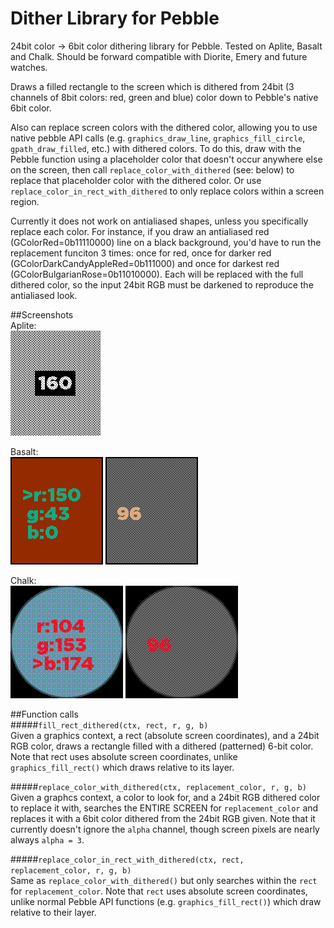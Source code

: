 # Dither Library for Pebble
24bit color -> 6bit color dithering library for Pebble.  Tested on Aplite, Basalt and Chalk.  Should be forward compatible with Diorite, Emery and future watches.

Draws a filled rectangle to the screen which is dithered from 24bit (3 channels of 8bit colors: red, green and blue) color down to Pebble's native 6bit color.  

Also can replace screen colors with the dithered color, allowing you to use native pebble API calls (e.g. `graphics_draw_line`, `graphics_fill_circle`, `gpath_draw_filled`, etc.) with dithered colors.  To do this, draw with the Pebble function using a placeholder color that doesn't occur anywhere else on the screen, then call `replace_color_with_dithered` (see: below) to replace that placeholder color with the dithered color.  Or use `replace_color_in_rect_with_dithered` to only replace colors within a screen region.

Currently it does not work on antialiased shapes, unless you specifically replace each color.  For instance, if you draw an antialiased red (GColorRed=0b11110000) line on a black background, you'd have to run the replacement funciton 3 times: once for red, once for darker red (GColorDarkCandyAppleRed=0b111000) and once for darkest red (GColorBulgarianRose=0b11010000).  Each will be replaced with the full dithered color, so the input 24bit RGB must be darkened to reproduce the antialiased look.

##Screenshots  
Aplite:  
![](Aplite.png)  

Basalt:  
![](Basalt-Color.png) ![](BasaltGrayscale.png)  

Chalk:  
![](ChalkColor.png) ![](ChalkGrayscale.png)  

##Function calls  
#####`fill_rect_dithered(ctx, rect, r, g, b)`  
Given a graphics context, a rect (absolute screen coordinates), and a 24bit RGB color, draws a rectangle filled with a dithered (patterned) 6-bit color.  Note that rect uses absolute screen coordinates, unlike `graphics_fill_rect()` which draws relative to its layer.


#####`replace_color_with_dithered(ctx, replacement_color, r, g, b)`  
Given a graphcs context, a color to look for, and a 24bit RGB dithered color to replace it with, searches the ENTIRE SCREEN for `replacement_color` and replaces it with a 6bit color dithered from the 24bit RGB given.  Note that it currently doesn't ignore the `alpha` channel, though screen pixels are nearly always `alpha = 3`.


#####`replace_color_in_rect_with_dithered(ctx, rect, replacement_color, r, g, b)`  
Same as `replace_color_with_dithered()` but only searches within the `rect` for `replacement_color`.  Note that `rect` uses absolute screen coordinates, unlike normal Pebble API functions (e.g. `graphics_fill_rect()`) which draw relative to their layer.


